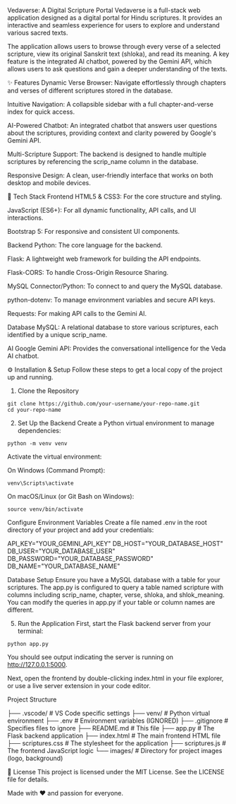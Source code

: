Vedaverse: A Digital Scripture Portal
Vedaverse is a full-stack web application designed as a digital portal for Hindu scriptures. It provides an interactive and seamless experience for users to explore and understand various sacred texts.

The application allows users to browse through every verse of a selected scripture, view its original Sanskrit text (shloka), and read its meaning. A key feature is the integrated AI chatbot, powered by the Gemini API, which allows users to ask questions and gain a deeper understanding of the texts.

✨ Features
Dynamic Verse Browser: Navigate effortlessly through chapters and verses of different scriptures stored in the database.

Intuitive Navigation: A collapsible sidebar with a full chapter-and-verse index for quick access.

AI-Powered Chatbot: An integrated chatbot that answers user questions about the scriptures, providing context and clarity powered by Google's Gemini API.

Multi-Scripture Support: The backend is designed to handle multiple scriptures by referencing the scrip_name column in the database.

Responsive Design: A clean, user-friendly interface that works on both desktop and mobile devices.

🚀 Tech Stack
Frontend
HTML5 & CSS3: For the core structure and styling.

JavaScript (ES6+): For all dynamic functionality, API calls, and UI interactions.

Bootstrap 5: For responsive and consistent UI components.

Backend
Python: The core language for the backend.

Flask: A lightweight web framework for building the API endpoints.

Flask-CORS: To handle Cross-Origin Resource Sharing.

MySQL Connector/Python: To connect to and query the MySQL database.

python-dotenv: To manage environment variables and secure API keys.

Requests: For making API calls to the Gemini AI.

Database
MySQL: A relational database to store various scriptures, each identified by a unique scrip_name.

AI
Google Gemini API: Provides the conversational intelligence for the Veda AI chatbot.

⚙️ Installation & Setup
Follow these steps to get a local copy of the project up and running.

1. Clone the Repository
```
git clone https://github.com/your-username/your-repo-name.git
cd your-repo-name
```

2. Set Up the Backend
Create a Python virtual environment to manage dependencies:
```
python -m venv venv
```
Activate the virtual environment:

On Windows (Command Prompt):
```
venv\Scripts\activate
```
On macOS/Linux (or Git Bash on Windows):
```
source venv/bin/activate
```
 Configure Environment Variables
Create a file named .env in the root directory of your project and add your credentials:

API_KEY="YOUR_GEMINI_API_KEY"
DB_HOST="YOUR_DATABASE_HOST"
DB_USER="YOUR_DATABASE_USER"
DB_PASSWORD="YOUR_DATABASE_PASSWORD"
DB_NAME="YOUR_DATABASE_NAME"

 Database Setup
Ensure you have a MySQL database with a table for your scriptures. The app.py is configured to query a table named scripture with columns including scrip_name, chapter, verse, shloka, and shlok_meaning. You can modify the queries in app.py if your table or column names are different.

5. Run the Application
First, start the Flask backend server from your terminal:
```
python app.py
```
You should see output indicating the server is running on http://127.0.0.1:5000.

Next, open the frontend by double-clicking index.html in your file explorer, or use a live server extension in your code editor.

Project Structure

├── .vscode/                 # VS Code specific settings
├── venv/                    # Python virtual environment
├── .env                     # Environment variables (IGNORED)
├── .gitignore               # Specifies files to ignore
├── README.md                # This file
├── app.py                   # The Flask backend application
├── index.html               # The main frontend HTML file
├── scriptures.css           # The stylesheet for the application
├── scriptures.js            # The frontend JavaScript logic
└── images/                  # Directory for project images (logo, background)

📜 License
This project is licensed under the MIT License. See the LICENSE file for details.

Made with ❤️ and passion for everyone.

